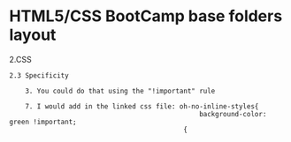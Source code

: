 # HTML5/CSS BootCamp base folders layout

2.CSS

	2.3 Specificity
		
		3. You could do that using the "!important" rule
		
		7. I would add in the linked css file: oh-no-inline-styles{
													background-color: green !important;
												{